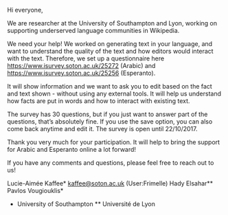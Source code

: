 Hi everyone,

We are researcher at the University of Southampton and Lyon, working on supporting underserved language communities in Wikipedia.

We need your help!
We worked on generating text in your language, and want to understand the quality of the text and how editors would interact with the text. 
Therefore, we set up a questionnaire here https://www.isurvey.soton.ac.uk/25272 (Arabic) and https://www.isurvey.soton.ac.uk/25256 (Esperanto).

It will show information and we want to ask you to edit based on the fact and text shown - without using any external tools. It will help us understand how facts are put in words and how to interact with existing text.

The survey has 30 questions, but if you just want to answer part of the questions, that’s absolutely fine. If you use the save option, you can also come back anytime and edit it.
The survey is open until 22/10/2017.

Thank you very much for your participation. It will help to bring the support for Arabic and Esperanto online a lot forward! 

If you have any comments and questions, please feel free to reach out to us!

Lucie-Aimée Kaffee* kaffee@soton.ac.uk (User:Frimelle)
Hady Elsahar**
Pavlos Vougiouklis*
* University of Southampton
** Université de Lyon  
